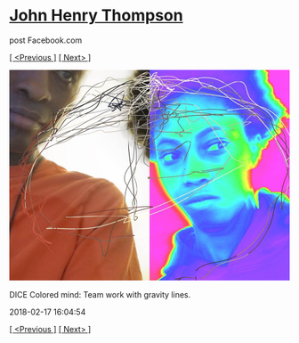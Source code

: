 # [John Henry Thompson](../README.md)
post Facebook.com

[[ <Previous ]](2018-02-18-2.md) [[ Next> ]](2018-02-17-2.md)

[![](../media/2018-02-17/Timeline-Photos-DICE-Colored-mind-Team-work-with-gravity-lines.jpg)](../README.md)

DICE Colored mind: Team work with gravity lines.

2018-02-17 16:04:54

[[ <Previous ]](2018-02-18-2.md) [[ Next> ]](2018-02-17-2.md)
